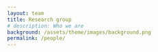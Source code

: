 ```yaml
---
layout: team
title: Research group
# description: Who we are
background: /assets/theme/images/background.png
permalink: /people/
---
```

